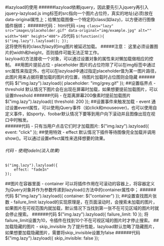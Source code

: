 #lazyload的使用
######lazyload依赖jquery，因此要先引入jquery再引入jquery-lazyload.js
img标签的src指向一个图片占位符，真实的地址(必须)放在data-original属性上；给懒加载图像一个特定的class(如lazy)，以方便进行图像插件捆绑；
######代码：
	html代码
	````
		<img class="lazy" src="images/placeholder.gif" data-original="img/example.jpg" alt="" width="640" height="480">
	````
	JS代码
	````
		$(function(){
			$("img.lazy").lazyload();
		});
	````   
这将使所有的class为lazy的img图片被延迟加载。
#####注意： 这里必须设置图片的width和height，否则插件可能无法正常工作。  
lazyload()方法接收一个对象，可以通过设置对象的属性来对懒加载做相应的控制。
##用图片提前占位 - placeholder
图片的占位符除了可以在img标签中通过src属性来指定外，也可以在lazyload中通过指定placeholder值为某一图片路径，此图片用来占据将要加载的图片的位置，待图片加载时占位图则会隐藏
######代码
	$("img.lazy").lazyload({
		placeholder: "img/grey.gif"
	});
##设置临界点 - threshold
默认情况下图片会在出现在屏幕时加载，如果想要提前加载图片，可以设置threshold
######代码 - 在距离屏幕200像素时提前加载图片
	$("img.lazy").lazyload({
		threshold: 200
	});
##设置事件来触发加载 - event
通过设置event属性，可以使用jQuery事件（如click和mouseover)，也可以使用自定义事件，如sporty、foobar默认情况下要等到用户向下滚动并且图像出现在视口中时触发。  
######代码 - 只有当用户点击它们时才加载图片: 
	$("img.lazy").lazyload({
		event: "click"
	});
##使用特效 - effect
默认情况下插件等待图像完全加载并调用show()。可以通过设置effect属性来选择想要的效果。
###### 代码 - 使用fadeIn(淡入效果)
	$("img.lazy").lazyload({
		effect: "fadeIn"
	});
##图片在容器里面 - container
可以将插件作用在可滚动的容器上，将容器定义为jQuery对象并作为参数传递到lazyload()方法中的container属性中；
######代码
	$("img.lazy").lazyload({
		container: $("container")
	});
##设置查找图片张数 - failure_limit
lazyload的实现原理是，在页面滚动时，会搜索未加载的图片，如果图片在可视范围内就加载，默认情况下当找到第一张不在可见区域的图片时就会停止搜索。
######代码
	$("img.lazy").lazyload({
		failure_limit: 10
	});
将failure_limit设置为10，令插件在找到10个不在可视区域的图片时才停止搜索。
##加载隐藏的图片 - skip_invisible
为了提升性能，lazyload默认忽略了隐藏图片，如果想要加载隐藏图片，需要将skip_invisible设置为false
######代码
	$("img.lazy").lazyload({
		skip_invisible: false
	});



